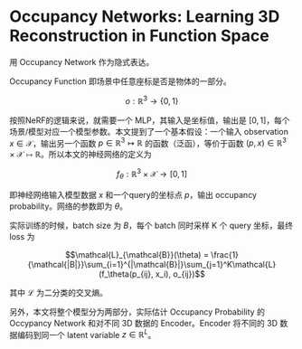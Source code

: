 # Occupancy Networks: Learning 3D Reconstruction in Function Space
用 Occupancy Network 作为隐式表达。

Occupancy Function 即场景中任意座标是否是物体的一部分。

$$o:\mathbb{R}^3\rightarrow \{0,1\}$$

按照NeRF的逻辑来说，就需要一个 MLP，其输入是坐标值，输出是 $[0,1]$，每个场景/模型对应一个模型参数。本文提到了一个基本假设：一个输入 observation $x\in \mathcal{X}$，输出另一个函数 $p\in \mathbb{R}^3 \mapsto \mathbb{R}$ 的函数（泛函），等价于函数 $(p,x)\in\mathbb{R}^3\times\mathcal{X}\mapsto \mathbb{R}$。所以本文的神经网络的定义为

$$f_\theta: \mathbb{R}^3\times\mathcal{X}\rightarrow [0,1]$$

即神经网络输入模型数据 $x$ 和一个query的坐标点 $p$，输出 occupancy probability。网络的参数即为 $\theta$。

实际训练的时候，batch size 为 $B$，每个 batch 同时采样 K 个 query 坐标，最终 loss 为

$$\mathcal{L}_{\mathcal{B}}(\theta) = \frac{1}{\mathcal{|B|}}\sum_{i=1}^{|\mathcal{B}|}\sum_{j=1}^K\mathcal{L}(f_\theta(p_{ij}, x_i), o_{ij})$$

其中 $\mathcal{L}$ 为二分类的交叉熵。

另外，本文将整个模型分为两部分，实际估计 Occupancy Probability 的 Occypancy Network 和对不同 3D 数据的 Encoder。Encoder 将不同的 3D 数据编码到同一个 latent variable $z\in \mathbb{R}^L$。
